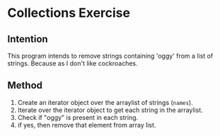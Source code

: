 # Collections Exercise

## Intention

This program intends to remove strings containing 'oggy' from a list of strings.
Because as I don't like cockroaches.

## Method

1. Create an iterator object over the arraylist of strings (`names`).
2. Iterate over the iterator object to get each string in the arraylist.
3. Check if "oggy" is present in each string.
4. if yes, then remove that element from array list.
